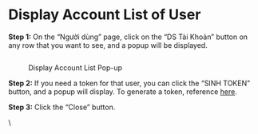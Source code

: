 # Display Account List of User

**Step 1:** On the “Người dùng” page, click on the “DS Tài Khoản” button on any row that you want to see, and a popup will be displayed.

<figure><img src="https://lh7-rt.googleusercontent.com/docsz/AD_4nXe87EKCdTp3vzNgwXERTa2lp3P9ub4CA7fhybrSUe0OKVE8dmTXFNS2QVTfXJozVZ080c-De435l2Kvv7EXkpGd6Px18dH14V5bSy2htBaxqhNO__IACIdBgI5EPVlymQe1komxg6j_CVsV7qTpGpRMVtOUORk4wrhzi6Cz?key=SHneWa61M1ec4tMp41OIHQ" alt=""><figcaption><p>Display Account List Pop-up</p></figcaption></figure>

**Step 2:** If you need a token for that user, you can click the “SINH TOKEN” button, and a popup will display. To generate a token, reference [here](../token-section/create-basic-token.md).

**Step 3:** Click the “Close” button.

\
